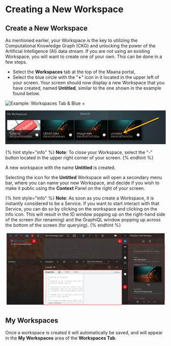 # Creating a New Workspace

## Create a New Workspace

As mentioned earlier, your Workspace is the key to utilizing the Computational Knowledge Graph \(CKG\) and unlocking the power of the Artificial Intelligence \(AI\) data stream.  If you are not using an existing Workspace, you will want to create one of your own.  This can be done in a few steps.

* Select the **Workspaces** tab at the top of the Maana portal,
* Select the blue circle with the "**+**" icon in it located in the upper left of your screen.  Your screen should now display a new Workspace that you have created, named **Untitled**, similar to the one shown in the example found below.

![Example: Workspaces Tab &amp; Blue +](https://gitbooktrainingmaterials.blob.core.windows.net/images/Workspaces%20Tab%20%281%29.png)

![Example: New Workspace](../../../.gitbook/assets/image%20%2867%29.png)

{% hint style="info" %}
**Note**:  To close your Workspace, select the "-" button located in the upper right corner of your screen.
{% endhint %}

A new workspace with the name **Untitled** is created.

Selecting the icon for the **Untitled** Workspace will open a secondary menu bar, where you can name your new Workspace, and decide if you wish to make it public using the **Context** Panel on the right of your screen.

{% hint style="info" %}
**Note**:  As soon as you create a Workspace, it is instantly considered to be a Service.  If you want to start interact with that Service, you can do so by clicking on the workspace and clicking on the info icon.  This will result in the ID window popping up on the right-hand side of the screen \(for renaming\) and the GraphiQL window popping up across the bottom of the screen \(for querying\).
{% endhint %}

![Screenshot of new Workspace](../../../.gitbook/assets/image%20%2835%29.png)

## My Workspaces

Once a workspace is created it will automatically be saved, and will appear in the **My Workspaces** area of the **Workspaces Tab**.

